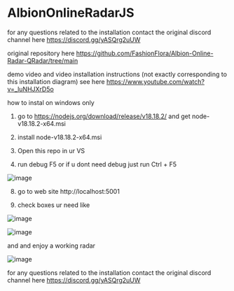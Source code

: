 # AlbionOnlineRadarJS

for any questions related to the installation contact the original discord channel here
https://discord.gg/yASQrg2uUW

original repository here https://github.com/FashionFlora/Albion-Online-Radar-QRadar/tree/main

demo video and video installation instructions (not exactly corresponding to this installation diagram) see here
https://www.youtube.com/watch?v=_luNHJXrD5o

how to instal on windows only

1. go to https://nodejs.org/download/release/v18.18.2/ and get node-v18.18.2-x64.msi 

2. install  node-v18.18.2-x64.msi
   
4. Open this repo in ur VS
   
6. run debug F5 or if u dont need debug just run Ctrl + F5

![image](https://github.com/vlaskinarita/AlbionOnlineRadarJS/assets/120003563/05e7d19c-709e-433d-b851-70509d7cc07c)

8. go to web site http://localhost:5001
   
9. check boxes ur need like

![image](https://github.com/vlaskinarita/AlbionOnlineRadarJS/assets/120003563/61c2741f-abd1-4ad6-9b58-6a85967bfabb)

![image](https://github.com/vlaskinarita/AlbionOnlineRadarJS/assets/120003563/66d955ed-d41d-4631-84e8-322bf12a2cde)


and and enjoy a working radar

![image](https://github.com/vlaskinarita/AlbionOnlineRadarJS/assets/120003563/981ffd16-f1a4-4bd5-b32f-0a33d487d4cd)

for any questions related to the installation contact the original discord channel here https://discord.gg/yASQrg2uUW
